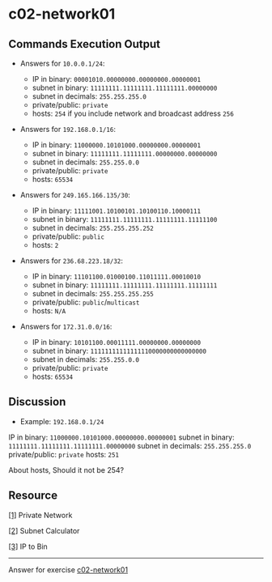 # c02-network01

## Commands Execution Output

- Answers for `10.0.0.1/24`:

  - IP in binary: `00001010.00000000.00000000.00000001`
  - subnet in binary: `11111111.11111111.11111111.00000000`
  - subnet in decimals: `255.255.255.0`
  - private/public: `private`
  - hosts: `254` if you include network and broadcast address `256`

- Answers for `192.168.0.1/16`:

  - IP in binary: `11000000.10101000.00000000.00000001`
  - subnet in binary: `11111111.11111111.00000000.00000000`
  - subnet in decimals: `255.255.0.0`
  - private/public: `private`
  - hosts: `65534`

- Answers for `249.165.166.135/30`:

  - IP in binary: `11111001.10100101.10100110.10000111`
  - subnet in binary: `11111111.11111111.11111111.11111100`
  - subnet in decimals: `255.255.255.252`
  - private/public: `public`
  - hosts: `2`

- Answers for `236.68.223.18/32`:

  - IP in binary: `11101100.01000100.11011111.00010010`
  - subnet in binary: `11111111.11111111.11111111.11111111`
  - subnet in decimals: `255.255.255.255`
  - private/public: `public`/`multicast`
  - hosts: `N/A`

- Answers for `172.31.0.0/16`:

  - IP in binary: `10101100.00011111.00000000.00000000`
  - subnet in binary: `11111111111111110000000000000000`
  - subnet in decimals: `255.255.0.0`
  - private/public: `private`
  - hosts: `65534`

## Discussion

- Example: `192.168.0.1/24`

IP in binary: `11000000.10101000.00000000.00000001`
subnet in binary: `11111111.11111111.11111111.00000000`
subnet in decimals: `255.255.255.0`
private/public: `private`
hosts: `251`

About hosts, Should it not be 254?

## Resource

[[1]](https://en.m.wikipedia.org/wiki/Private_network#Dedicated_space_for_carrier-grade_NAT_deployment) Private Network

[[2]](https://www.iplocation.net/subnet-calculator) Subnet Calculator

[[3]](https://www.browserling.com/tools/ip-to-bin) IP to Bin

<!-- Don't change anything below this point-->

---

Answer for exercise [c02-network01](https://github.com/devopsacademyau/academy/blob/893381c6f0b69434d9e8597d3d4b1c17f9bc1371/classes/02class/exercises/c02-network01/README.md)
